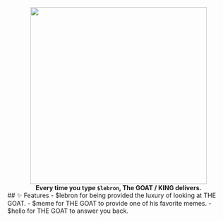 



<div align="center">
  <img src="https://media.tenor.com/XwQf0OTcAkgAAAAC/lebron-james.gif](https://tenor.com/view/lebron-dunk-lebron-james-levronjame-gif-1038771198631298897" width="400"/>
  <br>
  <strong>Every time you type <code>$lebron</code>, The GOAT / KING delivers.</strong>
</div>
## ✨ Features
- $lebron for being provided the luxury of looking at THE GOAT.
- $meme for THE GOAT to provide one of his favorite memes.
- $hello for THE GOAT to answer you back.
